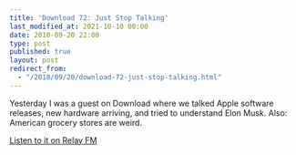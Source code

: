 ```yaml
---
title: 'Download 72: Just Stop Talking'
last_modified_at: 2021-10-10 00:00
date: 2018-09-20 22:00
type: post
published: true
layout: post
redirect_from:
  - "/2018/09/20/download-72-just-stop-talking.html"
---
```

Yesterday I was a guest on Download where we talked Apple software releases, new hardware arriving, and tried to understand Elon Musk. Also: American grocery stores are weird.  

<!--more-->

<a href="https://www.relay.fm/download/72">Listen to it on Relay FM</a>  
